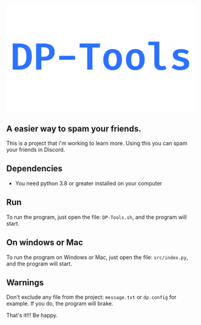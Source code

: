<img src="https://github.com/matheuscristian/DP-Tools/blob/master/icon.png" width="500px">


## A easier way to spam your friends.

This is a project that i'm working to learn more.
Using this you can spam your friends in Discord.

## Dependencies
- You need python 3.8 or greater installed on your computer

## Run
To run the program, just open the file: `DP-Tools.sh`, and the program will start.

## On windows or Mac
To run the program on Windows or Mac, just open the file: `src/index.py`, and the program will start.

## Warnings
Don't exclude any file from the project: `message.txt` or `dp.config` for example. If you do, the program will brake. 

That's it!!! Be happy.
